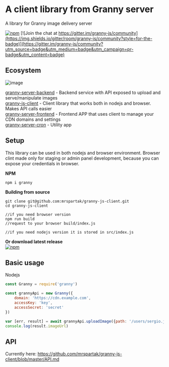 # A client library from Granny server
A library for Granny image delivery server

[![npm](https://img.shields.io/npm/v/granny?style=for-the-badge)](https://www.npmjs.com/package/granny) 
[![Join the chat at https://gitter.im/granny-js/community](https://img.shields.io/gitter/room/granny-js/community?style=for-the-badge)](https://gitter.im/granny-js/community?utm_source=badge&utm_medium=badge&utm_campaign=pr-badge&utm_content=badge)

## Ecosystem
![image](https://user-images.githubusercontent.com/993910/74678258-8f250380-51cb-11ea-9b5e-1640e713380e.PNG)

[granny-server-backend](https://github.com/mrspartak/granny-server-backend "granny-server-backend") - Backend service with API exposed to upload and serve/manipulate images  
[granny-js-client](https://github.com/mrspartak/granny-js-client "granny-js-client") - Client library that works both in nodejs and browser. Makes API calls easier  
[granny-server-frontend](https://github.com/mrspartak/granny-server-frontend "granny-server-frontend") - Frontend APP that uses client to manage your CDN domains and settings  
[granny-server-cron](https://github.com/mrspartak/granny-server-cron "granny-server-cron") - Utility app  

## Setup
This library can be used in both nodejs and browser environment. Browser clint made only for staging or admin panel development, because you can expose your credentials in browser.

**NPM**
```
npm i granny
```

**Building from source**
```
git clone git@github.com:mrspartak/granny-js-client.git
cd granny-js-client

//if you need browser version
npm run build
//request to your browser build/index.js

//if you need nodejs version it is stored in src/index.js
```

**Or download latest release**  
[![npm](https://img.shields.io/npm/v/granny?style=for-the-badge)](https://github.com/mrspartak/granny-js-client/releases)

## Basic usage
Nodejs
```js
const Granny = require('granny')

const grannyApi = new Granny({
	domain: 'https://cdn.example.com',
	accessKey: 'key',
	accessSecret: 'secret'
})

var [err, result] = await grannyApi.uploadImage({path: '/users/sergio.jpeg', image: './tmp/DSCF6278.jpg'})
console.log(result.imageUrl)
```

## API
Currently here: https://github.com/mrspartak/granny-js-client/blob/master/API.md
